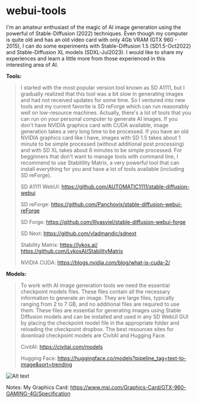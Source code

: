 # webui-tools
I'm an amateur enthusiast of the magic of AI image generation using the powerful of Stable-Diffusion (2022) techniques. Even though my computer is quite old and has an old video card with only 4Gb VRAM (GTX 960 - 2015), I can do some experiments with Stable-Diffusion 1.5 (SD1.5-Oct2022) and Stable-Diffusion XL models (SDXL-Jul2023). I would like to share my experiences and learn a little more from those experienced in this interesting area of ​​AI.




**Tools:**
> I started with the most popular version tool known as SD A1111, but I gradually realized that this tool was a bit slow in generating images and had not received updates for some time. So I ventured into new tools and my current favorite is SD reForge which can run reasonably well on low-resource machines. Actually, there's a lot of tools that you can run on your personal computer to generate AI images. If you don't have NVIDIA graphics card with CUDA available, image generation takes a very long time to be processed. If you have an old NVIDIA graphics card like I have, images with SD 1.5 takes about 1 minute to be simple processed (without additional post processing) and with SD XL takes about 6 minutes to be simple processed. For begginners that don't want to manage tools with command line, I recommend to use Stabitility Matrix, a very powerful tool that can install everything for you and have a lot of tools available (including SD reForge).
> 
> SD A1111 WebUI:
> https://github.com/AUTOMATIC1111/stable-diffusion-webui
> 
> SD reForge:
> https://github.com/Panchovix/stable-diffusion-webui-reForge
> 
> SD Forge:
> https://github.com/lllyasviel/stable-diffusion-webui-forge
> 
> SD Next:
> https://github.com/vladmandic/sdnext
> 
> Stability Matrix:
> https://lykos.ai/
> https://github.com/LykosAI/StabilityMatrix
> 
> NVIDIA CUDA:
> https://blogs.nvidia.com/blog/what-is-cuda-2/
> 



**Models:**
> To work with AI image generation tools we need the essential checkpoint models files. These files contain all the necessary information to generate an image. They are large files, typically ranging from 2 to 7 GB, and no additional files are required to use them. These files are essential for generating images using Stable Diffusion models and can be installed and used in any SD WebUI GUI by placing the checkpoint model file in the appropriate folder and reloading the checkpoint dropbox. The best resources sites for download checkpoint models are CivitAI and Hugging Face.
>
> CivitAI:
> https://civitai.com/models
> 
> Hugging Face:
> https://huggingface.co/models?pipeline_tag=text-to-image&sort=trending
> 
![Alt text](images/matrix1.png)

Notes:
My Graphics Card:
https://www.msi.com/Graphics-Card/GTX-960-GAMING-4G/Specification

